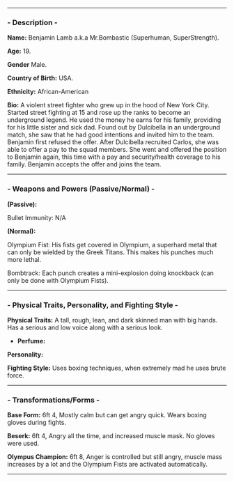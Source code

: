 -----

### - Description -

**Name:** Benjamin Lamb a.k.a Mr.Bombastic (Superhuman, SuperStrength). 

**Age:** 19.

**Gender** Male.

**Country of Birth:** USA.

**Ethnicity:** African-American

**Bio:** A violent street fighter who grew up in the hood of New York City. Started street fighting at 15 and rose up the ranks to become an underground legend. He used the money he earns for his family, providing for his little sister and sick dad. Found out by Dulcibella in an underground match, she saw that he had good intentions and invited him to the team. Benjamin first refused the offer. After Dulcibella recruited Carlos, she was able to offer a pay to the squad members. She went and offered the position to Benjamin again, this time with a pay and security/health coverage to his family. Benjamin accepts the offer and joins the team. 

-----
### - Weapons and Powers (Passive/Normal) -

**(Passive):**

Bullet Immunity: N/A

**(Normal):**

Olympium Fist: His fists get covered in Olympium, a superhard metal that can only be wielded by the Greek Titans. This makes his punches much more lethal.

Bombtrack: Each punch creates a mini-explosion doing knockback (can only be done with Olympium Fists).

-----
### - Physical Traits, Personality, and Fighting Style -

**Physical Traits:** A tall, rough, lean, and dark skinned man with big hands. Has a serious and low voice along with a serious look. 
- **Perfume:** 

**Personality:**

**Fighting Style:** Uses boxing techniques, when extremely mad he uses brute force.

-----
### - Transformations/Forms -

**Base Form:** 6ft 4, Mostly calm but can get angry quick. Wears boxing gloves during fights.

**Beserk:** 6ft 4, Angry all the time, and increased muscle mask. No gloves were used.

**Olympus Champion:** 6ft 8, Anger is controlled but still angry, muscle mass increases by a lot and the Olympium Fists are activated automatically.

-----
